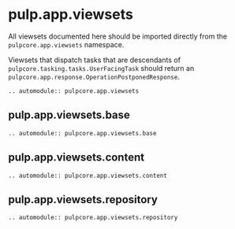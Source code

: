 # pulp.app.viewsets

All viewsets documented here should be imported directly from the `pulpcore.app.viewsets` namespace.

Viewsets that dispatch tasks that are descendants of `pulpcore.tasking.tasks.UserFacingTask`
should return an `pulpcore.app.response.OperationPostponedResponse`.

```{eval-rst}
.. automodule:: pulpcore.app.viewsets
```

## pulp.app.viewsets.base

```{eval-rst}
.. automodule:: pulpcore.app.viewsets.base
```

## pulp.app.viewsets.content

```{eval-rst}
.. automodule:: pulpcore.app.viewsets.content
```

## pulp.app.viewsets.repository

```{eval-rst}
.. automodule:: pulpcore.app.viewsets.repository
```
